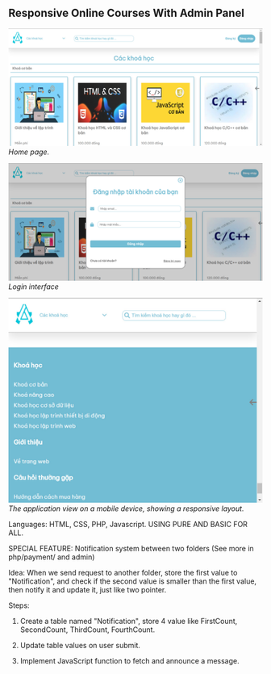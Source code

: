 ## Responsive Online Courses With Admin Panel

![Home page](images/homePage.jpg)
*Home page.*

![Login](images/loginInterface.jpg)
*Login interface*

![View in mobile device](images/700pxView.jpg)
*The application view on a mobile device, showing a responsive layout.*

Languages: HTML, CSS, PHP, Javascript. USING PURE AND BASIC FOR ALL.

SPECIAL FEATURE: Notification system between two folders (See more in php/payment/ and admin)

Idea: When we send request to another folder, store the first value to "Notification", and check if the second value is smaller than the first value, then notify it and update it, just like two pointer.

Steps:

1. Create a table named "Notification", store 4 value like FirstCount, SecondCount, ThirdCount, FourthCount.

2. Update table values on user submit.

3. Implement JavaScript function to fetch and announce a message.